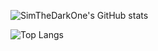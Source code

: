 ![SimTheDarkOne's GitHub stats](https://github-readme-stats.vercel.app/api?username=SimTheDarkOne&theme=synthwave)

![Top Langs](https://github-readme-stats.vercel.app/api/top-langs/?username=SimTheDarkOne&theme=synthwave)


